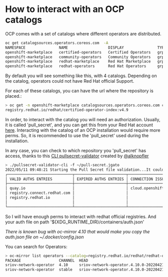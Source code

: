 # How to interact with an OCP catalogs

OCP comes with a set of catalogs where different operators are distributed.

```bash
oc get catalogsources.operators.coreos.com  -A
NAMESPACE               NAME                  DISPLAY               TYPE   PUBLISHER   AGE
openshift-marketplace   certified-operators   Certified Operators   grpc   Red Hat     98d
openshift-marketplace   community-operators   Community Operators   grpc   Red Hat     98d
openshift-marketplace   redhat-marketplace    Red Hat Marketplace   grpc   Red Hat     98d
openshift-marketplace   redhat-operators      Red Hat Operators     grpc   Red Hat     98d
```

By default you will see something like this, with 4 catalogs. Depending on the catalog, operators could not have Red Hat official Support.

For each of these catalogs, you can have the url where the repository is placed.:

```bash
> oc get -n openshift-marketplace catalogsources.operators.coreos.com certified-operators  -o jsonpath={.spec.image}
registry.redhat.io/redhat/certified-operator-index:v4.9
```

In order, to interact with the catalog you will need an authorization. Usually, it is called 'pull_secret', and you can get this from your Red Hat account [here](). Interacting with the catalog of an OCP installation would require more perms. So, it is recommended to use the 'pull_secret' used during the installation. 

In any case, you can check to which repository you 'pull_secret' has access, thanks to this [CLI pullsecret-validator](https://github.com/RHsyseng/pullsecret-validator-cli) created by [@alknopfler](https://github.com/alknopfler/alknopfler)

```bash
> ./pullsecret-validator-cli -f ~/pull-secret.jgato 
2022/05/11 09:48:21 Starting the Pull Secret file validation...It could take a time!
┌─────────────────────────────┬───────────────────────┬─────────────────────┐
│ VALID AUTHS ENTRIES         │ EXPIRED AUTHS ENTRIES │ CONNECTION ISSUES   │
├─────────────────────────────┼───────────────────────┼─────────────────────┤
│ quay.io                     │                       │ cloud.openshift.com │
│ registry.connect.redhat.com │                       │                     │
│ registry.redhat.io          │                       │                     │
│                             │                       │                     │
└─────────────────────────────┴───────────────────────┴─────────────────────┘
```

So I will have enough perms to interact with redhat official registries. And your auth file on path '${XDG_RUNTIME_DIR}/containers/auth.json'

*There is known bug with oc-mirror 4.10 that would make you copy the auth.json file on ~/.docker/config.json*

You can search for Operators:

```bash
> oc-mirror list operators --catalog=registry.redhat.io/redhat/redhat-operator-index:v4.10 --package=sriov-network-operator
PACKAGE                 CHANNEL  HEAD
sriov-network-operator  4.10     sriov-network-operator.4.10.0-202204211158
sriov-network-operator  stable   sriov-network-operator.4.10.0-202204211158
```